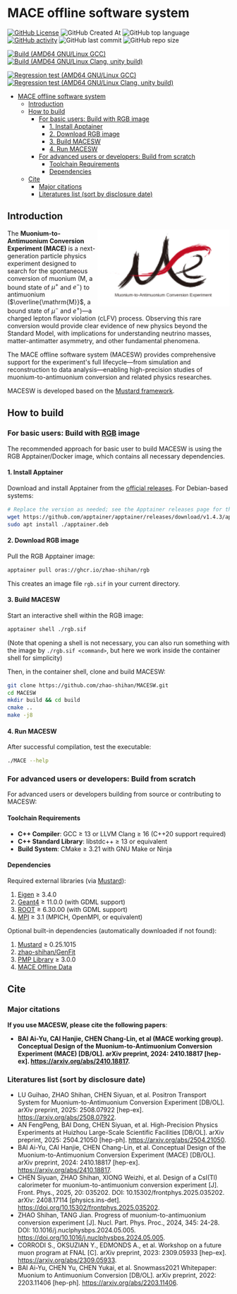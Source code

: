 # MACE offline software system

[![GitHub License](https://img.shields.io/github/license/zhao-shihan/MACESW?color=red)](COPYING)
![GitHub Created At](https://img.shields.io/github/created-at/zhao-shihan/MACESW?color=green)
![GitHub top language](https://img.shields.io/github/languages/top/zhao-shihan/MACESW?color=f34b7d)
[![GitHub activity](https://img.shields.io/github/commit-activity/m/zhao-shihan/MACESW)](https://github.com/zhao-shihan/MACESW/pulse)
![GitHub last commit](https://img.shields.io/github/last-commit/zhao-shihan/MACESW)
![GitHub repo size](https://img.shields.io/github/repo-size/zhao-shihan/MACESW)

[![Build (AMD64 GNU/Linux GCC)](https://github.com/zhao-shihan/MACESW/actions/workflows/build-with-gcc.yml/badge.svg)](https://github.com/zhao-shihan/MACESW/actions/workflows/build-with-gcc.yml)
[![Build (AMD64 GNU/Linux Clang, unity build)](https://github.com/zhao-shihan/MACESW/actions/workflows/build-with-clang.yml/badge.svg)](https://github.com/zhao-shihan/MACESW/actions/workflows/build-with-clang.yml)

[![Regression test (AMD64 GNU/Linux GCC)](https://github.com/zhao-shihan/MACESW/actions/workflows/regression-test-with-gcc.yml/badge.svg)](https://github.com/zhao-shihan/MACESW/actions/workflows/regression-test-with-gcc.yml)
[![Regression test (AMD64 GNU/Linux Clang, unity build)](https://github.com/zhao-shihan/MACESW/actions/workflows/regression-test-with-clang.yml/badge.svg)](https://github.com/zhao-shihan/MACESW/actions/workflows/regression-test-with-clang.yml)

- [MACE offline software system](#mace-offline-software-system)
  - [Introduction](#introduction)
  - [How to build](#how-to-build)
    - [For basic users: Build with RGB image](#for-basic-users-build-with-rgb-image)
      - [1. Install Apptainer](#1-install-apptainer)
      - [2. Download RGB image](#2-download-rgb-image)
      - [3. Build MACESW](#3-build-macesw)
      - [4. Run MACESW](#4-run-macesw)
    - [For advanced users or developers: Build from scratch](#for-advanced-users-or-developers-build-from-scratch)
      - [Toolchain Requirements](#toolchain-requirements)
      - [Dependencies](#dependencies)
  - [Cite](#cite)
    - [Major citations](#major-citations)
    - [Literatures list (sort by disclosure date)](#literatures-list-sort-by-disclosure-date)

## Introduction

<img src="document/picture/MACE_logo_v2.svg" alt="MACE logo" align="right" width=300/>

The **Muonium-to-Antimuonium Conversion Experiment (MACE)** is a next-generation particle physics experiment designed to search for the spontaneous conversion of muonium ($\mathrm{M}$, a bound state of $\mu^+$ and $e^-$) to antimuonium ($\overline{\mathrm{M}}$, a bound state of $\mu^-$ and $e^+$)—a charged lepton flavor violation (cLFV) process. Observing this rare conversion would provide clear evidence of new physics beyond the Standard Model, with implications for understanding neutrino masses, matter-antimatter asymmetry, and other fundamental phenomena.

The MACE offline software system (MACESW) provides comprehensive support for the experiment's full lifecycle—from simulation and reconstruction to data analysis—enabling high-precision studies of muonium-to-antimuonium conversion and related physics researches.

MACESW is developed based on the [Mustard framework](https://github.com/zhao-shihan/Mustard).

## How to build

### For basic users: Build with [RGB](https://github.com/zhao-shihan/RGB) image

The recommended approach for basic user to build MACESW is using the RGB Apptainer/Docker image, which contains all necessary dependencies.

#### 1. Install Apptainer

Download and install Apptainer from the [official releases](https://github.com/apptainer/apptainer/releases). For Debian-based systems:
```bash
# Replace the version as needed; see the Apptainer releases page for the latest version and links
wget https://github.com/apptainer/apptainer/releases/download/v1.4.3/apptainer_1.4.3_amd64.deb -O apptainer.deb
sudo apt install ./apptainer.deb
```

#### 2. Download RGB image

Pull the RGB Apptainer image:
```bash
apptainer pull oras://ghcr.io/zhao-shihan/rgb
```
This creates an image file `rgb.sif` in your current directory.

#### 3. Build MACESW

Start an interactive shell within the RGB image:
```bash
apptainer shell ./rgb.sif
```
(Note that opening a shell is not necessary, you can also run something with the image by `./rgb.sif <command>`, but here we work inside the container shell for simplicity)

Then, in the container shell, clone and build MACESW:
```bash
git clone https://github.com/zhao-shihan/MACESW.git
cd MACESW
mkdir build && cd build
cmake ..
make -j8
```

#### 4. Run MACESW

After successful compilation, test the executable:
```bash
./MACE --help
```

### For advanced users or developers: Build from scratch

For advanced users or developers building from source or contributing to MACESW:

#### Toolchain Requirements

- **C++ Compiler**: GCC ≥ 13 or LLVM Clang ≥ 16 (C++20 support required)
- **C++ Standard Library**: libstdc++ ≥ 13 or equivalent
- **Build System**: CMake ≥ 3.21 with GNU Make or Ninja

#### Dependencies

Required external libraries (via [Mustard](https://github.com/zhao-shihan/Mustard)):

1. [Eigen](https://eigen.tuxfamily.org/) ≥ 3.4.0
2. [Geant4](https://geant4.org/) ≥ 11.0.0 (with GDML support)
3. [ROOT](https://root.cern/) ≥ 6.30.00 (with GDML support)
4. [MPI](https://www.mpi-forum.org/) ≥ 3.1 (MPICH, OpenMPI, or equivalent)

Optional built-in dependencies (automatically downloaded if not found):

1. [Mustard](https://github.com/zhao-shihan/Mustard) ≥ 0.25.1015
2. [zhao-shihan/GenFit](https://github.com/zhao-shihan/GenFit)
3. [PMP Library](https://www.pmp-library.org/) ≥ 3.0.0
4. [MACE Offline Data](https://code.ihep.ac.cn/zhaoshh7/mace_offline_data)

## Cite

### Major citations

**If you use MACESW, please cite the following papers**:

- **BAI Ai-Yu, CAI Hanjie, CHEN Chang-Lin, et al (MACE working group). Conceptual Design of the Muonium-to-Antimuonium Conversion Experiment (MACE) [DB/OL]. arXiv preprint, 2024: 2410.18817 [hep-ex]. https://arxiv.org/abs/2410.18817.**

### Literatures list (sort by disclosure date)

- LU Guihao, ZHAO Shihan, CHEN Siyuan, et al. Positron Transport System for Muonium-to-Antimuonium Conversion Experiment [DB/OL]. arXiv preprint, 2025: 2508.07922 [hep-ex]. https://arxiv.org/abs/2508.07922.
- AN FengPeng, BAI Dong, CHEN Siyuan, et al. High-Precision Physics Experiments at Huizhou Large-Scale Scientific Facilities [DB/OL]. arXiv preprint, 2025: 2504.21050 [hep-ph]. https://arxiv.org/abs/2504.21050.
- BAI Ai-Yu, CAI Hanjie, CHEN Chang-Lin, et al. Conceptual Design of the Muonium-to-Antimuonium Conversion Experiment (MACE) [DB/OL]. arXiv preprint, 2024: 2410.18817 [hep-ex]. https://arxiv.org/abs/2410.18817.
- CHEN Siyuan, ZHAO Shihan, XIONG Weizhi, et al. Design of a CsI(Tl) calorimeter for muonium-to-antimuonium conversion experiment [J]. Front. Phys., 2025, 20: 035202. DOI: 10.15302/frontphys.2025.035202. arXiv: 2408.17114 [physics.ins-det]. https://doi.org/10.15302/frontphys.2025.035202.
- ZHAO Shihan, TANG Jian. Progress of muonium-to-antimuonium conversion experiment [J]. Nucl. Part. Phys. Proc., 2024, 345: 24-28. DOI: 10.1016/j.nuclphysbps.2024.05.005. https://doi.org/10.1016/j.nuclphysbps.2024.05.005.
- CORRODI S., OKSUZIAN Y., EDMONDS A., et al. Workshop on a future muon program at FNAL [C]. arXiv preprint, 2023: 2309.05933 [hep-ex]. https://arxiv.org/abs/2309.05933.
- BAI Ai-Yu, CHEN Yu, CHEN Yukai, et al. Snowmass2021 Whitepaper: Muonium to Antimuonium Conversion [DB/OL]. arXiv preprint, 2022: 2203.11406 [hep-ph]. https://arxiv.org/abs/2203.11406.
